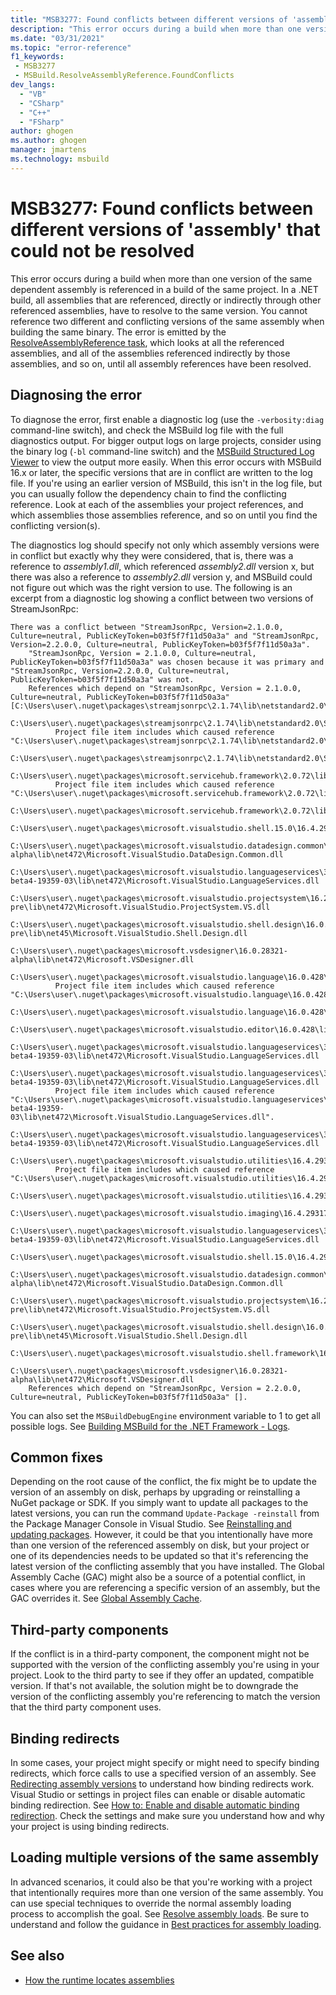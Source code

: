 ```yaml
---
title: "MSB3277: Found conflicts between different versions of 'assembly' that could not be resolved"
description: "This error occurs during a build when more than one version of the same dependent assembly is referenced in a build of the same project."
ms.date: "03/31/2021"
ms.topic: "error-reference"
f1_keywords:
 - MSB3277
 - MSBuild.ResolveAssemblyReference.FoundConflicts
dev_langs:
  - "VB"
  - "CSharp"
  - "C++"
  - "FSharp"
author: ghogen
ms.author: ghogen
manager: jmartens
ms.technology: msbuild
---
```

# MSB3277: Found conflicts between different versions of 'assembly' that could not be resolved

This error occurs during a build when more than one version of the same dependent assembly is referenced in a build of the same project. In a .NET build, all assemblies that are referenced, directly or indirectly through other referenced assemblies, have to resolve to the same version. You cannot reference two different and conflicting versions of the same assembly when building the same binary. The error is emitted by the [ResolveAssemblyReference task](../resolveassemblyreference-task.md), which looks at all the referenced assemblies, and all of the assemblies referenced indirectly by those assemblies, and so on, until all assembly references have been resolved.

## Diagnosing the error

To diagnose the error, first enable a diagnostic log (use the `-verbosity:diag` command-line switch), and check the MSBuild log file with the full diagnostics output. For bigger output logs on large projects, consider using the binary log (`-bl` command-line switch) and the [MSBuild Structured Log Viewer](https://msbuildlog.com/) to view the output more easily. When this error occurs with MSBuild 16.x or later, the specific versions that are in conflict are written to the log file. If you're using an earlier version of MSBuild, this isn't in the log file, but you can usually follow the dependency chain to find the conflicting reference. Look at each of the assemblies your project references, and which assemblies those assemblies reference, and so on until you find the conflicting version(s).

The diagnostics log should specify not only which assembly versions were in conflict but exactly why they were considered, that is, there was a reference to *assembly1.dll*, which referenced *assembly2.dll* version x, but there was also a reference to *assembly2.dll* version y, and MSBuild could not figure out which was the right version to use.  The following is an excerpt from a diagnostic log showing a conflict between two versions of StreamJsonRpc:

```output
There was a conflict between "StreamJsonRpc, Version=2.1.0.0, Culture=neutral, PublicKeyToken=b03f5f7f11d50a3a" and "StreamJsonRpc, Version=2.2.0.0, Culture=neutral, PublicKeyToken=b03f5f7f11d50a3a".
    "StreamJsonRpc, Version = 2.1.0.0, Culture=neutral, PublicKeyToken=b03f5f7f11d50a3a" was chosen because it was primary and "StreamJsonRpc, Version=2.2.0.0, Culture=neutral, PublicKeyToken=b03f5f7f11d50a3a" was not.
    References which depend on "StreamJsonRpc, Version = 2.1.0.0, Culture=neutral, PublicKeyToken=b03f5f7f11d50a3a" [C:\Users\user\.nuget\packages\streamjsonrpc\2.1.74\lib\netstandard2.0\StreamJsonRpc.dll].
    C:\Users\user\.nuget\packages\streamjsonrpc\2.1.74\lib\netstandard2.0\StreamJsonRpc.dll
          Project file item includes which caused reference "C:\Users\user\.nuget\packages\streamjsonrpc\2.1.74\lib\netstandard2.0\StreamJsonRpc.dll".
            C:\Users\user\.nuget\packages\streamjsonrpc\2.1.74\lib\netstandard2.0\StreamJsonRpc.dll
        C:\Users\user\.nuget\packages\microsoft.servicehub.framework\2.0.72\lib\netstandard2.0\Microsoft.ServiceHub.Framework.dll
          Project file item includes which caused reference "C:\Users\user\.nuget\packages\microsoft.servicehub.framework\2.0.72\lib\netstandard2.0\Microsoft.ServiceHub.Framework.dll".
            C:\Users\user\.nuget\packages\microsoft.servicehub.framework\2.0.72\lib\netstandard2.0\Microsoft.ServiceHub.Framework.dll
            C:\Users\user\.nuget\packages\microsoft.visualstudio.shell.15.0\16.4.29318.21\lib\net472\Microsoft.VisualStudio.Shell.15.0.dll
            C:\Users\user\.nuget\packages\microsoft.visualstudio.datadesign.common\16.0.28321-alpha\lib\net472\Microsoft.VisualStudio.DataDesign.Common.dll
            C:\Users\user\.nuget\packages\microsoft.visualstudio.languageservices\3.2.0-beta4-19359-03\lib\net472\Microsoft.VisualStudio.LanguageServices.dll
            C:\Users\user\.nuget\packages\microsoft.visualstudio.projectsystem\16.2.133-pre\lib\net472\Microsoft.VisualStudio.ProjectSystem.VS.dll
            C:\Users\user\.nuget\packages\microsoft.visualstudio.shell.design\16.0.28316-pre\lib\net45\Microsoft.VisualStudio.Shell.Design.dll
            C:\Users\user\.nuget\packages\microsoft.vsdesigner\16.0.28321-alpha\lib\net472\Microsoft.VSDesigner.dll
        C:\Users\user\.nuget\packages\microsoft.visualstudio.language\16.0.428\lib\net472\Microsoft.VisualStudio.Language.dll
          Project file item includes which caused reference "C:\Users\user\.nuget\packages\microsoft.visualstudio.language\16.0.428\lib\net472\Microsoft.VisualStudio.Language.dll".
            C:\Users\user\.nuget\packages\microsoft.visualstudio.language\16.0.428\lib\net472\Microsoft.VisualStudio.Language.dll
            C:\Users\user\.nuget\packages\microsoft.visualstudio.editor\16.0.428\lib\net472\Microsoft.VisualStudio.Editor.dll
            C:\Users\user\.nuget\packages\microsoft.visualstudio.languageservices\3.2.0-beta4-19359-03\lib\net472\Microsoft.VisualStudio.LanguageServices.dll
        C:\Users\user\.nuget\packages\microsoft.visualstudio.languageservices\3.2.0-beta4-19359-03\lib\net472\Microsoft.VisualStudio.LanguageServices.dll
          Project file item includes which caused reference "C:\Users\user\.nuget\packages\microsoft.visualstudio.languageservices\3.2.0-beta4-19359-03\lib\net472\Microsoft.VisualStudio.LanguageServices.dll".
            C:\Users\user\.nuget\packages\microsoft.visualstudio.languageservices\3.2.0-beta4-19359-03\lib\net472\Microsoft.VisualStudio.LanguageServices.dll
        C:\Users\user\.nuget\packages\microsoft.visualstudio.utilities\16.4.29317.144\lib\net46\Microsoft.VisualStudio.Utilities.dll
          Project file item includes which caused reference "C:\Users\user\.nuget\packages\microsoft.visualstudio.utilities\16.4.29317.144\lib\net46\Microsoft.VisualStudio.Utilities.dll".
            C:\Users\user\.nuget\packages\microsoft.visualstudio.utilities\16.4.29317.144\lib\net46\Microsoft.VisualStudio.Utilities.dll
            C:\Users\user\.nuget\packages\microsoft.visualstudio.imaging\16.4.29317.144\lib\net472\Microsoft.VisualStudio.Imaging.dll
            C:\Users\user\.nuget\packages\microsoft.visualstudio.languageservices\3.2.0-beta4-19359-03\lib\net472\Microsoft.VisualStudio.LanguageServices.dll
            C:\Users\user\.nuget\packages\microsoft.visualstudio.shell.15.0\16.4.29318.21\lib\net472\Microsoft.VisualStudio.Shell.15.0.dll
            C:\Users\user\.nuget\packages\microsoft.visualstudio.datadesign.common\16.0.28321-alpha\lib\net472\Microsoft.VisualStudio.DataDesign.Common.dll
            C:\Users\user\.nuget\packages\microsoft.visualstudio.projectsystem\16.2.133-pre\lib\net472\Microsoft.VisualStudio.ProjectSystem.VS.dll
            C:\Users\user\.nuget\packages\microsoft.visualstudio.shell.design\16.0.28316-pre\lib\net45\Microsoft.VisualStudio.Shell.Design.dll
            C:\Users\user\.nuget\packages\microsoft.visualstudio.shell.framework\16.4.29318.21\lib\net472\Microsoft.VisualStudio.Shell.Framework.dll
            C:\Users\user\.nuget\packages\microsoft.vsdesigner\16.0.28321-alpha\lib\net472\Microsoft.VSDesigner.dll
    References which depend on "StreamJsonRpc, Version = 2.2.0.0, Culture=neutral, PublicKeyToken=b03f5f7f11d50a3a" [].
```

You can also set the `MSBuildDebugEngine` environment variable to 1 to get all possible logs. See [Building MSBuild for the .NET Framework - Logs](https://github.com/dotnet/msbuild/blob/main/documentation/wiki/Building-Testing-and-Debugging-on-Full-Framework-MSBuild.md#logs).

## Common fixes

Depending on the root cause of the conflict, the fix might be to update the version of an assembly on disk, perhaps by upgrading or reinstalling a NuGet package or SDK. If you simply want to update all packages to the latest versions, you can run the command `Update-Package -reinstall` from the Package Manager Console in Visual Studio. See [Reinstalling and updating packages](/nuget/consume-packages/reinstalling-and-updating-packages). However, it could be that you intentionally have more than one version of the referenced assembly on disk, but your project or one of its dependencies needs to be updated so that it's referencing the latest version of the conflicting assembly that you have installed. The Global Assembly Cache (GAC) might also be a source of a potential conflict, in cases where you are referencing a specific version of an assembly, but the GAC overrides it. See [Global Assembly Cache](/dotnet/framework/app-domains/gac).

## Third-party components

If the conflict is in a third-party component, the component might not be supported with the version of the conflicting assembly you're using in your project. Look to the third party to see if they offer an updated, compatible version. If that's not available, the solution might be to downgrade the version of the conflicting assembly you're referencing to match the version that the third party component uses.

## Binding redirects

In some cases, your project might specify or might need to specify binding redirects, which force calls to use a specified version of an assembly. See [Redirecting assembly versions](/dotnet/framework/configure-apps/redirect-assembly-versions) to understand how binding redirects work. Visual Studio or settings in project files can enable or disable automatic binding redirection. See [How to: Enable and disable automatic binding redirection](/dotnet/framework/configure-apps/how-to-enable-and-disable-automatic-binding-redirection). Check the settings and make sure you understand how and why your project is using binding redirects.

## Loading multiple versions of the same assembly

In advanced scenarios, it could also be that you're working with a project that intentionally requires more than one version of the same assembly. You can use special techniques to override the normal assembly loading process to accomplish the goal. See [Resolve assembly loads](/dotnet/standard/assembly/resolve-loads). Be sure to understand and follow the guidance in [Best practices for assembly loading](/dotnet/framework/deployment/best-practices-for-assembly-loading).

## See also

- [How the runtime locates assemblies](/dotnet/framework/deployment/how-the-runtime-locates-assemblies)
